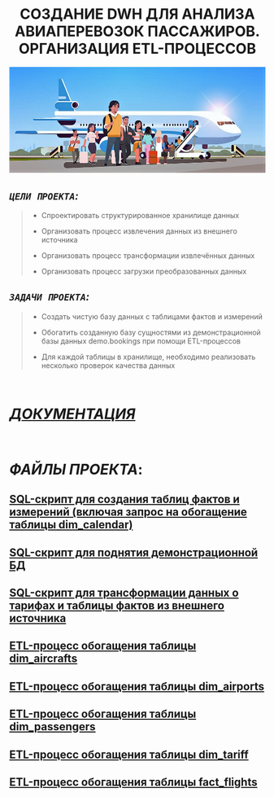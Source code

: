<h1 align="center">СОЗДАНИЕ DWH ДЛЯ АНАЛИЗА АВИАПЕРЕВОЗОК ПАССАЖИРОВ. ОРГАНИЗАЦИЯ ETL-ПРОЦЕССОВ </h1>


<img src="https://github.com/KlyapkoV/AIR_TRANSPORTATION_OF_PASSENGERS_DWH_ETL/blob/main/images/logo.jpg"/>


## _`ЦЕЛИ ПРОЕКТА`:_
> - Спроектировать структурированное хранилище данных
>
> - Организовать процесс извлечения данных из внешнего источника
>
> - Организовать процесс трансформации извлечённых данных
>
> - Организовать процесс загрузки преобразованных данных


## _`ЗАДАЧИ ПРОЕКТА`:_
> - Создать чистую базу данных с таблицами фактов и измерений
>
> - Обогатить созданную базу сущностями из демонстрационной базы данных demo.bookings при помощи ETL-процессов
>
> - Для каждой таблицы в хранилище, необходимо реализовать несколько проверок качества данных


&nbsp;
# [_ДОКУМЕНТАЦИЯ_](https://github.com/KlyapkoV/AIR_TRANSPORTATION_OF_PASSENGERS_DWH_ETL/blob/main/doc-AIR_TRANSPORTATION_OF_PASSENGERS_DWH_ETL.pdf)


&nbsp;
# _ФАЙЛЫ ПРОЕКТА_:

## [SQL-скрипт для создания таблиц фактов и измерений (включая запрос на обогащение таблицы dim_calendar)](https://github.com/KlyapkoV/AIR_TRANSPORTATION_OF_PASSENGERS_DWH_ETL/blob/main/script.sql)
## [SQL-скрипт для поднятия демонстрационной БД](https://github.com/KlyapkoV/AIR_TRANSPORTATION_OF_PASSENGERS_DWH_ETL/blob/main/demo_small.sql)
## [SQL-скрипт для трансформации данных о тарифах и таблицы фактов из внешнего источника](https://github.com/KlyapkoV/AIR_TRANSPORTATION_OF_PASSENGERS_DWH_ETL/blob/main/script_(tarriff%20and%20fact).sql)
## [ETL-процесс обогащения таблицы dim_aircrafts](https://github.com/KlyapkoV/AIR_TRANSPORTATION_OF_PASSENGERS_DWH_ETL/blob/main/ETL_aircrafts.ktr)
## [ETL-процесс обогащения таблицы dim_airports](https://github.com/KlyapkoV/AIR_TRANSPORTATION_OF_PASSENGERS_DWH_ETL/blob/main/ETL_airports.ktr)
## [ETL-процесс обогащения таблицы dim_passengers](https://github.com/KlyapkoV/AIR_TRANSPORTATION_OF_PASSENGERS_DWH_ETL/blob/main/ETL_passengers.ktr)
## [ETL-процесс обогащения таблицы dim_tariff](https://github.com/KlyapkoV/AIR_TRANSPORTATION_OF_PASSENGERS_DWH_ETL/blob/main/ETL_tariff.ktr)
## [ETL-процесс обогащения таблицы fact_flights](https://github.com/KlyapkoV/AIR_TRANSPORTATION_OF_PASSENGERS_DWH_ETL/blob/main/ETL_fact_flights.ktr)
